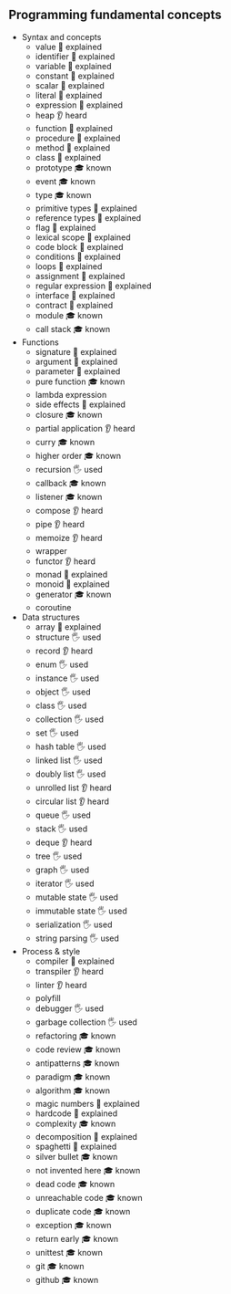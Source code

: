 ## Programming fundamental concepts

- Syntax and concepts
  - value 🙋 explained
  - identifier 🙋 explained
  - variable 🙋 explained
  - constant 🙋 explained
  - scalar 🙋 explained
  - literal 🙋 explained
  - expression 🙋 explained
  - heap 👂 heard
  - function 🙋 explained
  - procedure 🙋 explained
  - method 🙋 explained
  - class 🙋 explained
  - prototype 🎓 known
  - event 🎓 known
  - type 🎓 known
  - primitive types 🙋 explained
  - reference types 🙋 explained
  - flag 🙋 explained
  - lexical scope 🙋 explained
  - code block 🙋 explained
  - conditions 🙋 explained
  - loops 🙋 explained
  - assignment 🙋 explained
  - regular expression 🙋 explained
  - interface 🙋 explained
  - contract 🙋 explained
  - module 🎓 known
  - call stack 🎓 known
- Functions
  - signature 🙋 explained
  - argument 🙋 explained
  - parameter 🙋 explained
  - pure function 🎓 known
  - lambda expression
  - side effects 🙋 explained
  - closure 🎓 known
  - partial application 👂 heard
  - curry 🎓 known
  - higher order 🎓 known
  - recursion 🖐️ used
  - callback 🎓 known
  - listener 🎓 known
  - compose 👂 heard
  - pipe 👂 heard
  - memoize 👂 heard
  - wrapper
  - functor 👂 heard
  - monad 🙋 explained
  - monoid 🙋 explained
  - generator 🎓 known
  - coroutine
- Data structures
  - array 🙋 explained
  - structure 🖐️ used
  - record 👂 heard
  - enum 🖐️ used
  - instance 🖐️ used
  - object 🖐️ used
  - class 🖐️ used
  - collection 🖐️ used
  - set 🖐️ used
  - hash table 🖐️ used
  - linked list 🖐️ used
  - doubly list 🖐️ used
  - unrolled list 👂 heard
  - circular list 👂 heard
  - queue 🖐️ used
  - stack 🖐️ used
  - deque 👂 heard
  - tree 🖐️ used
  - graph 🖐️ used
  - iterator 🖐️ used
  - mutable state 🖐️ used
  - immutable state 🖐️ used
  - serialization 🖐️ used
  - string parsing 🖐️ used
- Process & style
  - compiler 🙋 explained
  - transpiler 👂 heard
  - linter 👂 heard
  - polyfill
  - debugger 🖐️ used
  - garbage collection 🖐️ used
  - refactoring 🎓 known
  - code review 🎓 known
  - antipatterns 🎓 known
  - paradigm 🎓 known
  - algorithm 🎓 known
  - magic numbers 🙋 explained
  - hardcode 🙋 explained
  - complexity 🎓 known
  - decomposition 🙋 explained
  - spaghetti 🙋 explained
  - silver bullet 🎓 known
  - not invented here 🎓 known
  - dead code 🎓 known
  - unreachable code 🎓 known
  - duplicate code 🎓 known
  - exception 🎓 known
  - return early 🎓 known
  - unittest 🎓 known
  - git 🎓 known
  - github 🎓 known
